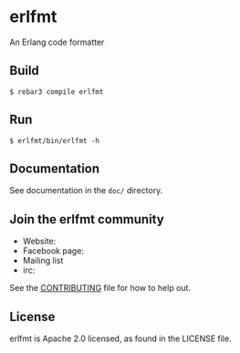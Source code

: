 # erlfmt

An Erlang code formatter

## Build

    $ rebar3 compile erlfmt

## Run

    $ erlfmt/bin/erlfmt -h

## Documentation
See documentation in the `doc/` directory.

## Join the erlfmt community
* Website:
* Facebook page:
* Mailing list
* irc:

See the [CONTRIBUTING](CONTRIBUTING.md) file for how to help out.

## License
erlfmt is Apache 2.0 licensed, as found in the LICENSE file.
